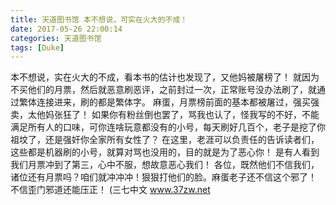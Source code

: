 ```yaml
---
title: 天道图书馆 本不想说，可实在火大的不成！
date: 2017-05-26 22:00:14
categories: 天道图书馆
tags: [Duke]
---
```


本不想说，实在火大的不成，看本书的估计也发现了，又他妈被屠榜了！
就因为不买他们的月票，然后就恶意刷恶评，之前封过一次，正常账号没办法刷了，就通过繁体连接进来，刷的都是繁体字。
麻蛋，月票榜前面的基本都被屠过，强买强卖，太他妈张狂了！
如果你有粉丝倒也罢了，骂我也认了，怪我写的不好，不能满足所有人的口味，可你连啥玩意都没有的小号，每天刷好几百个，老子是挖了你祖坟了，还是强奸你全家所有女性了？
在这里，老涯可以负责任的告诉读者们，这些都是机器刷的小号，就算对骂也没用的，目的就是为了恶心你！
是有人看到我们月票冲到了第三，心中不服，想故意恶心我们！
各位，既然他们不信我们，诸位还有月票吗？咱们就冲冲冲！狠狠打他们的脸。麻蛋老子还不信这个邪了！
不信歪门邪道还能压正！
(三七中文 www.37zw.net